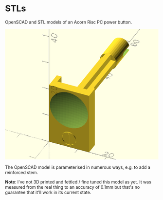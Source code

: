STLs
====

OpenSCAD and STL models of an Acorn Risc PC power button.

![Screenshot](./RiscPCPowerButton/screenshot.png)

The OpenSCAD model is parameterised in numerous ways, e.g. to add a reinforced stem.

**Note**: I've not 3D printed and fettled / fine tuned this model as yet. It was measured from the real thing to an accuracy of 0.1mm but that's no guarantee that it'll work in its current state.

